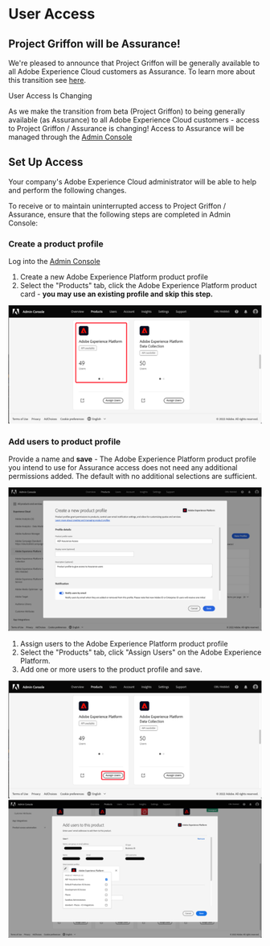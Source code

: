 # User Access

<InlineAlert variant="info" slots="text"/>

## Project Griffon will be Assurance!

We're pleased to announce that Project Griffon will be generally available to all Adobe Experience Cloud customers as Assurance. To learn more about this transition see [here](./index.md).

<InlineAlert variant="warning" slots="header, text"/>

User Access Is Changing

As we make the transition from beta (Project Griffon) to being generally available (as Assurance) to all Adobe Experience Cloud customers - access to Project Griffon / Assurance is changing! Access to Assurance will be managed through the [Admin Console](https://helpx.adobe.com/enterprise/using/admin-console.html)

## Set Up Access

<InlineAlert variant="info" slots="text"/>

Your company's Adobe Experience Cloud administrator will be able to help and perform the following changes.

To receive or to maintain uninterrupted access to Project Griffon / Assurance, ensure that the following steps are completed in Admin Console:

### Create a product profile

Log into the [Admin Console](https://adminconsole.adobe.com/)
1. Create a new Adobe Experience Platform product profile
2. Select the "Products" tab, click the Adobe Experience Platform product card - **you may use an existing profile and skip this step.**

![Adobe Experience Platform Assurance analytics view](./assets/get-access/analytics-view.png)

### Add users to product profile

Provide a name and **save** - The Adobe Experience Platform product profile you intend to use for Assurance access does not need any additional permissions added. The default with no additional selections are sufficient.

![Adobe Experience Platform Assurance analytics view](./assets/get-access/product-profile.png)

   1. Assign users to the Adobe Experience Platform product profile
   2. Select the "Products" tab, click "Assign Users" on the Adobe Experience Platform.
   3. Add one or more users to the product profile and save.
 
![Assigning users to product profile](./assets/get-access/assign-users.png)
![Adding users to product profile](./assets/get-access/add-users.png)

